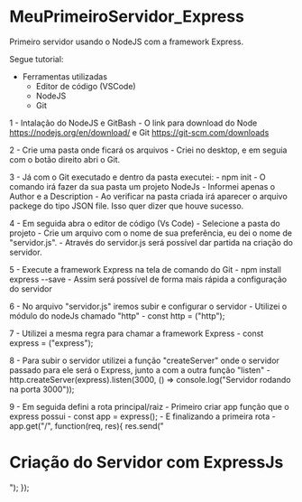 # MeuPrimeiroServidor_Express
 Primeiro servidor usando o NodeJS com a framework Express. 

Segue tutorial:

- Ferramentas utilizadas
    - Editor de código (VSCode)
    - NodeJS
    - Git

1 - Intalação do NodeJS e GitBash
    - O link para download do Node https://nodejs.org/en/download/ e Git https://git-scm.com/downloads

2 - Crie uma pasta onde ficará os arquivos
    - Criei no desktop, e em seguia com o botão direito abri o Git. 

3 - Já com o Git executado e dentro da pasta executei:
    - npm init 
    - O comando irá fazer da sua pasta um projeto NodeJs
    - Informei apenas o Author e a Description
    - Ao verificar na pasta criada irá aparecer o arquivo packege do tipo JSON file. Isso quer dizer que houve sucesso. 

4 - Em seguida abra o editor de código (Vs Code)
    - Selecione a pasta do projeto
    - Crie um arquivo com o nome de sua preferência, eu dei o nome de "servidor.js".
    - Através do servidor.js será possível dar partida na criação do servidor. 

5 - Execute a framework Express na tela de comando do Git
    - npm install express --save
    - Assim será possível de forma mais rápida a configuração do servidor
    
6 - No arquivo "servidor.js" iremos subir e configurar o servidor
    - Utilizei o módulo do nodeJs chamado "http"
    - const http = ("http");

7 - Utilizei a mesma regra para chamar a framework Express
    - const express = ("express");

8 - Para subir o servidor utilizei a função "createServer" onde o servidor passado para ele será o Express, junto a com a outra função "listen"
    - http.createServer(express).listen(3000, () => console.log("Servidor rodando na porta 3000"));

9 - Em seguida defini a rota principal/raiz
    - Primeiro criar app função que o express possui
    - const app = express();
    - E finalizando a primeira rota 
    - app.get("/", function(req, res){
        res.send("<h1>Criação do Servidor com ExpressJs</h1>");
    });
